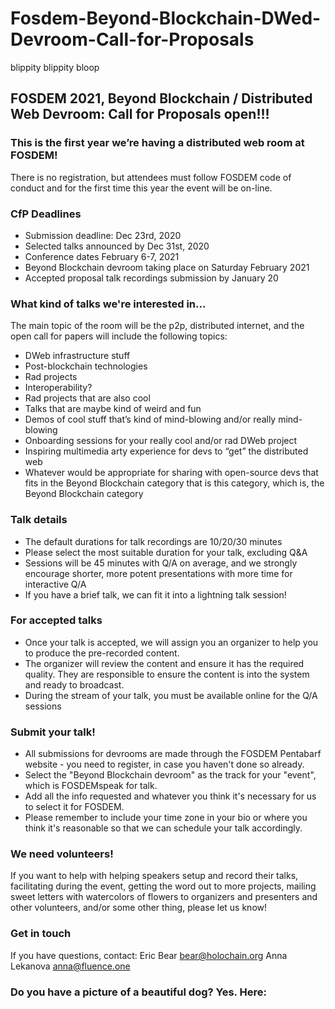 # Fosdem-Beyond-Blockchain-DWed-Devroom-Call-for-Proposals
blippity blippity bloop

## FOSDEM 2021, Beyond Blockchain / Distributed Web Devroom: Call for Proposals open!!!

### This is the first year we’re having a distributed web room at FOSDEM!
There is no registration, but attendees must follow FOSDEM code of conduct and for the first time this year the event will be on-line.

### CfP Deadlines
* Submission deadline: Dec 23rd, 2020
* Selected talks announced by Dec 31st, 2020
* Conference dates February 6-7, 2021 
* Beyond Blockchain devroom taking place on Saturday February 2021
* Accepted proposal talk recordings submission by January 20

### What kind of talks we're interested in...
The main topic of the room will be the p2p, distributed internet, and the open call for papers will include the following topics:
* DWeb infrastructure stuff
* Post-blockchain technologies
* Rad projects
* Interoperability?
* Rad projects that are also cool
* Talks that are maybe kind of weird and fun
* Demos of cool stuff that’s kind of mind-blowing and/or really mind-blowing
* Onboarding sessions for your really cool and/or rad DWeb project
* Inspiring multimedia arty experience for devs to “get” the distributed web 
* Whatever would be appropriate for sharing with open-source devs that fits in the Beyond Blockchain category that is this category, which is, the Beyond Blockchain category

### Talk details
* The default durations for talk recordings are 10/20/30 minutes 
* Please select the most suitable duration for your talk, excluding Q&A
* Sessions will be 45 minutes with Q/A on average, and we strongly encourage shorter, more potent presentations with more time for interactive Q/A
* If you have a brief talk, we can fit it into a lightning talk session!

### For accepted talks
* Once your talk is accepted, we will assign you an organizer to help you to produce the pre-recorded content.
* The organizer will review the content and ensure it has the required quality. They are responsible to ensure the content is into the system and ready to broadcast.
* During the stream of your talk, you must be available online for the Q/A sessions

### Submit your talk!
* All submissions for devrooms are made through the FOSDEM Pentabarf website - you need to register, in case you haven't done so already.
* Select the "Beyond Blockchain devroom" as the track for your "event", which is FOSDEMspeak for talk.
* Add all the info requested and whatever you think it's necessary for us to select it for FOSDEM.
* Please remember to include your time zone in your bio or where you think it's reasonable so that we can schedule your talk accordingly.

### We need volunteers!
If you want to help with helping speakers setup and record their talks, facilitating during the event, getting the word out to more projects, mailing sweet letters with watercolors of flowers to organizers and presenters and other volunteers, and/or some other thing, please let us know!

### Get in touch
If you have questions, contact:
Eric Bear bear@holochain.org
Anna Lekanova anna@fluence.one

### Do you have a picture of a beautiful dog? Yes. Here:




